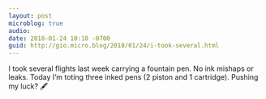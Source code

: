 ```yaml
---
layout: post
microblog: true
audio: 
date: 2018-01-24 10:10 -0700
guid: http://gio.micro.blog/2018/01/24/i-took-several.html
---
```

I took several flights last week carrying a fountain pen. No ink mishaps or leaks. Today I’m toting three inked pens (2 piston  and 1 cartridge). Pushing my luck? 🖋
